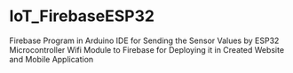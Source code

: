 # IoT_FirebaseESP32

Firebase Program in Arduino IDE for Sending the Sensor Values by ESP32 Microcontroller Wifi Module to Firebase for Deploying it in Created Website and Mobile Application
